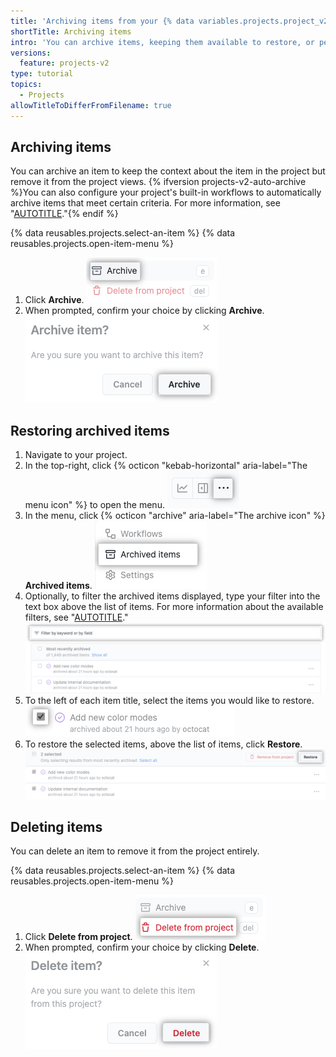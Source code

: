 ```yaml
---
title: 'Archiving items from your {% data variables.projects.project_v2 %}'
shortTitle: Archiving items
intro: 'You can archive items, keeping them available to restore, or permanently delete them.'
versions:
  feature: projects-v2
type: tutorial
topics:
  - Projects
allowTitleToDifferFromFilename: true
---
```


## Archiving items

You can archive an item to keep the context about the item in the project but remove it from the project views. {% ifversion projects-v2-auto-archive %}You can also configure your project's built-in workflows to automatically archive items that meet certain criteria. For more information, see "[AUTOTITLE](/issues/planning-and-tracking-with-projects/automating-your-project/archiving-items-automatically)."{% endif %}

{% data reusables.projects.select-an-item %}
{% data reusables.projects.open-item-menu %}
1. Click **Archive**.
   ![Screenshot showing archive option](/assets/images/help/projects-v2/archive-menu-item.png)
1. When prompted, confirm your choice by clicking **Archive**.
   ![Screenshot showing archive prompt](/assets/images/help/projects-v2/archive-item-prompt.png)

## Restoring archived items

1. Navigate to your project.
1. In the top-right, click {% octicon "kebab-horizontal" aria-label="The menu icon" %} to open the menu.
  ![Screenshot showing the menu icon](/assets/images/help/projects-v2/open-menu.png)
1. In the menu, click {% octicon "archive" aria-label="The archive icon" %} **Archived items**.
  ![Screenshot showing the 'Archived items' menu item](/assets/images/help/projects-v2/archived-items-menu-item.png)
1. Optionally, to filter the archived items displayed, type your filter into the text box above the list of items. For more information about the available filters, see "[AUTOTITLE](/issues/planning-and-tracking-with-projects/customizing-views-in-your-project/filtering-projects)."
   ![Screenshot showing field for filtering archived items](/assets/images/help/issues/filter-archived-items.png)   
1. To the left of each item title, select the items you would like to restore.
   ![Screenshot showing checkboxes next to archived items](/assets/images/help/issues/select-archived-item.png)   
1. To restore the selected items, above the list of items, click **Restore**. 
   ![Screenshot showing the "Restore" button](/assets/images/help/issues/restore-archived-item-button.png)

## Deleting items

You can delete an item to remove it from the project entirely.

{% data reusables.projects.select-an-item %}
{% data reusables.projects.open-item-menu %}
1. Click **Delete from project**.
   ![Screenshot showing delete option](/assets/images/help/projects-v2/delete-menu-item.png)
1. When prompted, confirm your choice by clicking **Delete**.
   ![Screenshot showing delete prompt](/assets/images/help/projects-v2/delete-item-prompt.png)
